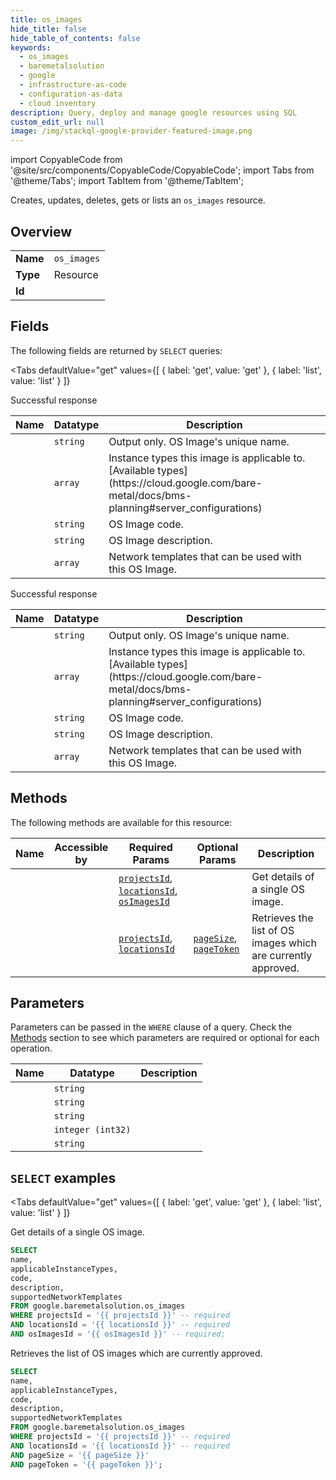 ```yaml
--- 
title: os_images
hide_title: false
hide_table_of_contents: false
keywords:
  - os_images
  - baremetalsolution
  - google
  - infrastructure-as-code
  - configuration-as-data
  - cloud inventory
description: Query, deploy and manage google resources using SQL
custom_edit_url: null
image: /img/stackql-google-provider-featured-image.png
---
```


import CopyableCode from '@site/src/components/CopyableCode/CopyableCode';
import Tabs from '@theme/Tabs';
import TabItem from '@theme/TabItem';

Creates, updates, deletes, gets or lists an <code>os_images</code> resource.

## Overview
<table><tbody>
<tr><td><b>Name</b></td><td><code>os_images</code></td></tr>
<tr><td><b>Type</b></td><td>Resource</td></tr>
<tr><td><b>Id</b></td><td><CopyableCode code="google.baremetalsolution.os_images" /></td></tr>
</tbody></table>

## Fields

The following fields are returned by `SELECT` queries:

<Tabs
    defaultValue="get"
    values={[
        { label: 'get', value: 'get' },
        { label: 'list', value: 'list' }
    ]}
>
<TabItem value="get">

Successful response

<table>
<thead>
    <tr>
    <th>Name</th>
    <th>Datatype</th>
    <th>Description</th>
    </tr>
</thead>
<tbody>
<tr>
    <td><CopyableCode code="name" /></td>
    <td><code>string</code></td>
    <td>Output only. OS Image's unique name.</td>
</tr>
<tr>
    <td><CopyableCode code="applicableInstanceTypes" /></td>
    <td><code>array</code></td>
    <td>Instance types this image is applicable to. [Available types](https://cloud.google.com/bare-metal/docs/bms-planning#server_configurations)</td>
</tr>
<tr>
    <td><CopyableCode code="code" /></td>
    <td><code>string</code></td>
    <td>OS Image code.</td>
</tr>
<tr>
    <td><CopyableCode code="description" /></td>
    <td><code>string</code></td>
    <td>OS Image description.</td>
</tr>
<tr>
    <td><CopyableCode code="supportedNetworkTemplates" /></td>
    <td><code>array</code></td>
    <td>Network templates that can be used with this OS Image.</td>
</tr>
</tbody>
</table>
</TabItem>
<TabItem value="list">

Successful response

<table>
<thead>
    <tr>
    <th>Name</th>
    <th>Datatype</th>
    <th>Description</th>
    </tr>
</thead>
<tbody>
<tr>
    <td><CopyableCode code="name" /></td>
    <td><code>string</code></td>
    <td>Output only. OS Image's unique name.</td>
</tr>
<tr>
    <td><CopyableCode code="applicableInstanceTypes" /></td>
    <td><code>array</code></td>
    <td>Instance types this image is applicable to. [Available types](https://cloud.google.com/bare-metal/docs/bms-planning#server_configurations)</td>
</tr>
<tr>
    <td><CopyableCode code="code" /></td>
    <td><code>string</code></td>
    <td>OS Image code.</td>
</tr>
<tr>
    <td><CopyableCode code="description" /></td>
    <td><code>string</code></td>
    <td>OS Image description.</td>
</tr>
<tr>
    <td><CopyableCode code="supportedNetworkTemplates" /></td>
    <td><code>array</code></td>
    <td>Network templates that can be used with this OS Image.</td>
</tr>
</tbody>
</table>
</TabItem>
</Tabs>

## Methods

The following methods are available for this resource:

<table>
<thead>
    <tr>
    <th>Name</th>
    <th>Accessible by</th>
    <th>Required Params</th>
    <th>Optional Params</th>
    <th>Description</th>
    </tr>
</thead>
<tbody>
<tr>
    <td><a href="#get"><CopyableCode code="get" /></a></td>
    <td><CopyableCode code="select" /></td>
    <td><a href="#parameter-projectsId"><code>projectsId</code></a>, <a href="#parameter-locationsId"><code>locationsId</code></a>, <a href="#parameter-osImagesId"><code>osImagesId</code></a></td>
    <td></td>
    <td>Get details of a single OS image.</td>
</tr>
<tr>
    <td><a href="#list"><CopyableCode code="list" /></a></td>
    <td><CopyableCode code="select" /></td>
    <td><a href="#parameter-projectsId"><code>projectsId</code></a>, <a href="#parameter-locationsId"><code>locationsId</code></a></td>
    <td><a href="#parameter-pageSize"><code>pageSize</code></a>, <a href="#parameter-pageToken"><code>pageToken</code></a></td>
    <td>Retrieves the list of OS images which are currently approved.</td>
</tr>
</tbody>
</table>

## Parameters

Parameters can be passed in the `WHERE` clause of a query. Check the [Methods](#methods) section to see which parameters are required or optional for each operation.

<table>
<thead>
    <tr>
    <th>Name</th>
    <th>Datatype</th>
    <th>Description</th>
    </tr>
</thead>
<tbody>
<tr id="parameter-locationsId">
    <td><CopyableCode code="locationsId" /></td>
    <td><code>string</code></td>
    <td></td>
</tr>
<tr id="parameter-osImagesId">
    <td><CopyableCode code="osImagesId" /></td>
    <td><code>string</code></td>
    <td></td>
</tr>
<tr id="parameter-projectsId">
    <td><CopyableCode code="projectsId" /></td>
    <td><code>string</code></td>
    <td></td>
</tr>
<tr id="parameter-pageSize">
    <td><CopyableCode code="pageSize" /></td>
    <td><code>integer (int32)</code></td>
    <td></td>
</tr>
<tr id="parameter-pageToken">
    <td><CopyableCode code="pageToken" /></td>
    <td><code>string</code></td>
    <td></td>
</tr>
</tbody>
</table>

## `SELECT` examples

<Tabs
    defaultValue="get"
    values={[
        { label: 'get', value: 'get' },
        { label: 'list', value: 'list' }
    ]}
>
<TabItem value="get">

Get details of a single OS image.

```sql
SELECT
name,
applicableInstanceTypes,
code,
description,
supportedNetworkTemplates
FROM google.baremetalsolution.os_images
WHERE projectsId = '{{ projectsId }}' -- required
AND locationsId = '{{ locationsId }}' -- required
AND osImagesId = '{{ osImagesId }}' -- required;
```
</TabItem>
<TabItem value="list">

Retrieves the list of OS images which are currently approved.

```sql
SELECT
name,
applicableInstanceTypes,
code,
description,
supportedNetworkTemplates
FROM google.baremetalsolution.os_images
WHERE projectsId = '{{ projectsId }}' -- required
AND locationsId = '{{ locationsId }}' -- required
AND pageSize = '{{ pageSize }}'
AND pageToken = '{{ pageToken }}';
```
</TabItem>
</Tabs>
